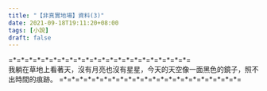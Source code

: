 ```yaml
---
title: "【非真實地場】資料(3)"
date: 2021-09-18T19:11:20+08:00
tags: [小說]
draft: false
---
```


=\*=\*=\*=\*=\*=\*=\*=\*=\*=\*=\*=\*=\*=\*=\*=\*=\*=\*=\*=\*=\*=\*=  
我躺在草地上看著天，沒有月亮也沒有星星，今天的天空像一面黑色的鏡子，照不出時間的痕跡。
=\*=\*=\*=\*=\*=\*=\*=\*=\*=\*=\*=\*=\*=\*=\*=\*=\*=\*=\*=\*=\*=\*=  